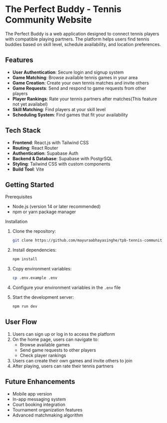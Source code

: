 # The Perfect Buddy - Tennis Community Website
The Perfect Buddy is a web application designed to connect tennis players with compatible playing partners. The platform helps users find tennis buddies based on skill level, schedule availability, and location preferences.

## Features
- **User Authentication**: Secure login and signup system
- **Game Matching**: Browse available tennis games in your area
- **Game Creation**: Create your own tennis matches and invite others
- **Game Requests**: Send and respond to game requests from other players
- **Player Rankings**: Rate your tennis partners after matches(This feature not yet availabel)
- **Skill Matching**: Find players at your skill level
- **Scheduling System**: Find games that fit your availability

## Tech Stack
- **Frontend**: React.js with Tailwind CSS
- **Routing**: React Router
- **Authentication**: Supabase Auth
- **Backend & Database**: Supabase with PostgrSQL
- **Styling**: Tailwind CSS with custom components
- **Build Tool**: Vite

## Getting Started
Prerequisites
- Node.js (version 14 or later recommended)
- npm or yarn package manager

Installation
1. Clone the repository:
   ```bash
   git clone https://github.com/mayuraabhayasinghe/tpb-tennis-community
   ```
2. Install dependencies:
   ```bash
   npm install
   ```
3. Copy environment variables:
   ```bash
   cp .env.example .env
   ```
4. Configure your environment variables in the `.env` file
   
5. Start the development server:
   ```bash
   npm run dev
   ```

## User Flow
1. Users can sign up or log in to access the platform
2. On the home page, users can navigate to:
    - Browse available games
    - Send game requests to other players
    - Check player rankings
3. Users can create their own games and invite others to join
4. After playing, users can rate their tennis partners

## Future Enhancements
  - Mobile app version
  - In-app messaging system
  - Court booking integration
  - Tournament organization features
  - Advanced matchmaking algorithm
